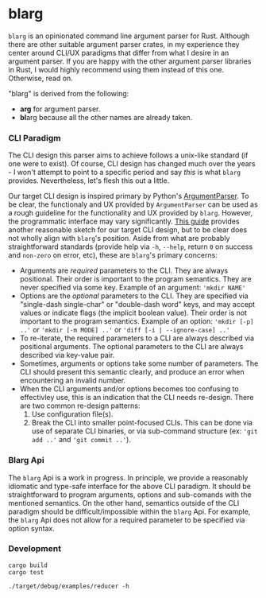 # blarg
`blarg` is an opinionated command line argument parser for Rust.
Although there are other suitable argument parser crates, in my experience they center around CLI/UX paradigms that differ from what I desire in an argument parser.
If you are happy with the other argument parser libraries in Rust, I would highly recommend using them instead of this one.
Otherwise, read on.

"blarg" is derived from the following:
* **arg** for argument parser.
* **bl**arg because all the other names are already taken.

### CLI Paradigm
The CLI design this parser aims to achieve follows a unix-like standard (if one were to exist).
Of course, CLI design has changed much over the years - I won't attempt to point to a specific period and say *this* is what `blarg` provides.
Nevertheless, let's flesh this out a little.

Our target CLI design is inspired primary by Python's [ArgumentParser](https://docs.python.org/3/library/argparse.html).
To be clear, the functionaly and UX provided by `ArgumentParser` can be used as a rough guideline for the functionality and UX provided by `blarg`.
However, the programmatic interface may vary significantly.
[This guide](https://clig.dev) provides another reasonable sketch for our target CLI design, but to be clear does not wholly align with `blarg`'s position.
Aside from what are probably straightforward standards (provide help via `-h`, `--help`, return `0` on success and `non-zero` on error, etc), these are `blarg`'s primary concerns:

* Arguments are *required* parameters to the CLI.
They are always positional.
Their order is important to the program semantics.
They are never specified via some key.
Example of an argument: `'mkdir NAME'`
* Options are the *optional* parameters to the CLI.
They are specified via "single-dash single-char" or "double-dash word" keys, and may accept values or indicate flags (the implicit boolean value).
Their order is not important to the program semantics.
Example of an option: `'mkdir [-p] ..'` or `'mkdir [-m MODE] ..'` or `'diff [-i | --ignore-case] ..'`
* To re-iterate, the required parameters to a CLI are always described via positional arguments.
The optional parameters to the CLI are always described via key-value pair.
* Sometimes, arguments or options take some number of parameters.
The CLI should present this semantic clearly, and produce an error when encountering an invalid number.
* When the CLI arguments and/or options becomes too confusing to effectivley use, this is an indication that the CLI needs re-design.
There are two common re-design patterns:
    1. Use configuration file(s).
    2. Break the CLI into smaller point-focused CLIs.
       This can be done via use of separate CLI binaries, or via sub-command structure (ex: `'git add ..'` and `'git commit ..'`).

### Blarg Api
The `blarg` Api is a work in progress.
In principle, we provide a reasonably idiomatic and type-safe interface for the above CLI paradigm.
It should be straightforward to program arguments, options and sub-comands with the mentioned semantics.
On the other hand, semantics outside of the CLI paradigm should be difficult/impossible within the `blarg` Api.
For example, the `blarg` Api does not allow for a required parameter to be specified via option syntax.

### Development

    cargo build
    cargo test

    ./target/debug/examples/reducer -h

